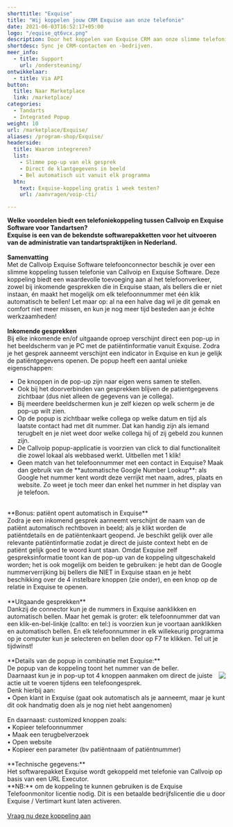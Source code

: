 ```yaml
---
shorttitle: "Exquise"
title: "Wij koppelen jouw CRM Exquise aan onze telefonie"
date: 2021-06-03T16:52:17+05:00
logo: "/equise_qt6vcx.png"
description: Door het koppelen van Exquise CRM aan onze slimme telefonie werk je een stuk efficienter.
shortdesc: Sync je CRM-contacten en -bedrijven.
meer_info:
  - title: Support
    url: /ondersteuning/
ontwikkelaar:
  - title: Via API
button:
  title: Naar Marketplace
  link: /marketplace/
categories:
  - Tandarts
  - Integrated Popup
weight: 10
url: /marketplace/Exquise/
aliases: /program-shop/Exquise/
headerside:
  title: Waarom integreren?
  list:
    - Slimme pop-up van elk gesprek
    - Direct de klantgegevens in beeld
    - Bel automatisch uit vanuit elk programma
  btn:
    text: Exquise-koppeling gratis 1 week testen?
    url: /aanvragen/voip-cti/

---
```


**Welke voordelen biedt een telefoniekoppeling tussen Callvoip en Exquise Software voor Tandartsen?<br>
Exquise is een van de bekendste softwarepakketten voor het uitvoeren van de administratie van tandartspraktijken in Nederland.**<br>
<br>
**Samenvatting**<br>
Met de Callvoip Exquise Software telefoonconnector beschik je over een slimme koppeling tussen telefonie van Callvoip en Exquise Software. Deze koppeling biedt een waardevolle toevoeging aan al het telefoonverkeer, zowel bij inkomende gesprekken die in Exquise staan, als bellers die er niet instaan, én maakt het mogelijk om elk telefoonnummer met één klik automatisch te bellen! Let maar op: al na een halve dag wil je dit gemak en comfort niet meer missen, en kun je nog meer tijd besteden aan je échte werkzaamheden!<br>
<br>
**Inkomende gesprekken**<br>
Bij elke inkomende en/of uitgaande oproep verschijnt direct een pop-up in het beeldscherm van je PC met de patiëntinformatie vanuit Exquise. Zodra je het gesprek aanneemt verschijnt een indicator in Exquise en kun je gelijk de patiëntgegevens openen. De popup heeft een aantal unieke eigenschappen: <br>
<div class="usp-list">
<ul>
<li>De knoppen in de pop-up zijn naar eigen wens samen te stellen.</li>
<li>Ook bij het doorverbinden van gesprekken blijven de patientgegevens zichtbaar (dus niet alleen de gegevens van je collega).</li>
<li>Bij meerdere beeldschermen kun je zelf kiezen op welk scherm je de pop-up wilt zien.</li>
<li>Op de popup is zichtbaar welke collega op welke datum en tijd als laatste contact had met dit nummer. Dat kan handig zijn als iemand terugbelt en je niet weet door welke collega hij of zij gebeld zou kunnen zijn.</li>
<li>De Callvoip popup-applicatie is voorzien van click to dial functionaliteit die zowel lokaal als webbased werkt. Uitbellen met 1 klik!</li>
<li>Geen match van het telefoonnummer met een contact in Exquise? Maak dan gebruik van de **automatische Google Number Lookup**: als Google het nummer kent wordt deze verrijkt met naam, adres, plaats en website. Zo weet je toch meer dan enkel het nummer in het display van je telefoon.</li>
</ul>
</div>
<br>
**Bonus: patiënt opent automatisch in Exquise**<br>
Zodra je een inkomend gesprek aanneemt verschijnt de naam van de patiënt automatisch rechtboven in beeld; als je klikt worden de patiëntdetails en de patiëntenkaart geopend.  Je beschikt gelijk over alle relevante patiëntinformatie zodat je direct de juiste context hebt en de patiënt gelijk goed te woord kunt staan. Omdat Exquise zelf gespreksinformatie toont kan de pop-up van de koppeling uitgeschakeld worden; het is ook mogelijk om beiden te gebruiken: je hebt dan de Google nummerverrijking bij bellers die NIET in Exquise staan en je hebt beschikking over de 4 instelbare knoppen (zie onder), en een knop op de relatie in Exquise te openen. <br>
<br>
**Uitgaande gesprekken**<br>
Dankzij de connector kun je de nummers in Exquise aanklikken en automatisch bellen. Maar het gemak is groter: elk telefoonnummer dat van een klik-en-bel-linkje (callto: en tel:) is voorzien kun je voortaan aanklikken en automatisch bellen. En elk telefoonnummer in elk willekeurig programma op je computer kun je selecteren en bellen door op F7 te klikken. Tel uit je tijdwinst! <br>
<br>
**Details van de popup in combinatie met Exquise:**<br>
De popup van de koppeling toont het nummer van de beller. <br><img src="https://res.cloudinary.com/callvoip/image/upload/popup_crm_jmr7fc.png" style="float:right">
Daarnaast kun je in pop-up tot 4 knoppen aanmaken om direct de juiste actie uit te voeren tijdens een telefoongesprek. <br>
Denk hierbij aan:<br>
• Open klant in Exquise (gaat ook automatisch als je aanneemt, maar je kunt dit ook handmatig doen als je nog niet hebt aangenomen)<br>
<br>
En daarnaast: customized knoppen zoals: <br>
• Kopieer telefoonnummer<br>
• Maak een terugbelverzoek<br>
• Open website <br>
• Kopieer een parameter (bv patiëntnaam of patiëntnummer) <br>
<br>
**Technische gegevens:**<br>
Het softwarepakket Exquise wordt gekoppeld met telefonie van Callvoip op basis van een URL Executor.<br>
**NB:** om de koppeling te kunnen gebruiken is de Exquise Telefoonmonitor licentie nodig. Dit is een betaalde bedrijfslicentie die u door Exquise / Vertimart kunt laten activeren.<br>
<br><a href="/aanvragen/voip-cti/" class="button">Vraag nu deze koppeling aan</a><br>
<br>

